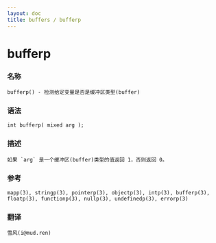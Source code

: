 ```yaml
---
layout: doc
title: buffers / bufferp
---
```

# bufferp

### 名称

    bufferp() - 检测给定变量是否是缓冲区类型(buffer)

### 语法

    int bufferp( mixed arg );

### 描述

    如果 `arg` 是一个缓冲区(buffer)类型的值返回 1，否则返回 0。

### 参考

    mapp(3), stringp(3), pointerp(3), objectp(3), intp(3), bufferp(3), floatp(3), functionp(3), nullp(3), undefinedp(3), errorp(3)

### 翻译 ###

    雪风(i@mud.ren)
